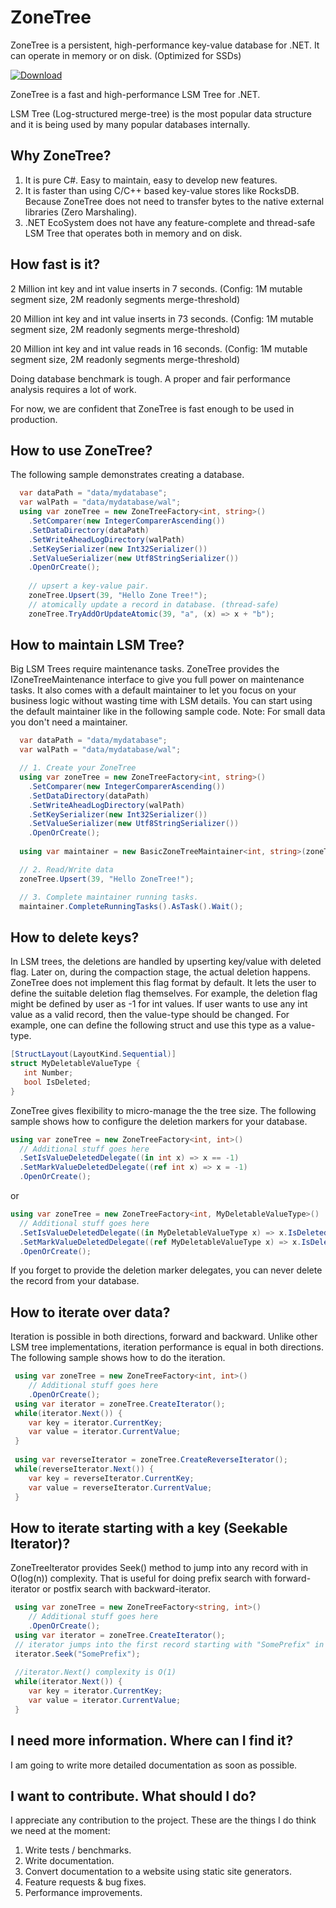 # ZoneTree
ZoneTree is a persistent, high-performance key-value database for .NET.
It can operate in memory or on disk. (Optimized for SSDs)

[![Download](https://img.shields.io/badge/download-ZoneTree-blue)](https://www.nuget.org/packages/ZoneTree/)

ZoneTree is a fast and high-performance LSM Tree for .NET. 

LSM Tree (Log-structured merge-tree) is the most popular data structure and it is being used by many popular databases internally.

## Why ZoneTree?
1. It is pure C#. Easy to maintain, easy to develop new features.
2. It is faster than using C/C++ based key-value stores like RocksDB. Because ZoneTree does not need to transfer bytes to the native external libraries (Zero Marshaling).
3. .NET EcoSystem does not have any feature-complete and thread-safe LSM Tree that operates both in memory and on disk.

## How fast is it?

2 Million int key and int value inserts in 7 seconds. (Config: 1M mutable segment size, 2M readonly segments merge-threshold)

20 Million int key and int value inserts in 73 seconds. (Config: 1M mutable segment size, 2M readonly segments merge-threshold)

20 Million int key and int value reads in 16 seconds. (Config: 1M mutable segment size, 2M readonly segments merge-threshold)

Doing database benchmark is tough. A proper and fair performance analysis requires a lot of work. 

For now, we are confident that ZoneTree is fast enough to be used in production.

## How to use ZoneTree?

The following sample demonstrates creating a database.
```c#
  var dataPath = "data/mydatabase";
  var walPath = "data/mydatabase/wal";
  using var zoneTree = new ZoneTreeFactory<int, string>()
    .SetComparer(new IntegerComparerAscending())
    .SetDataDirectory(dataPath)
    .SetWriteAheadLogDirectory(walPath)
    .SetKeySerializer(new Int32Serializer())
    .SetValueSerializer(new Utf8StringSerializer())
    .OpenOrCreate();
    
    // upsert a key-value pair.
    zoneTree.Upsert(39, "Hello Zone Tree!");
    // atomically update a record in database. (thread-safe)
    zoneTree.TryAddOrUpdateAtomic(39, "a", (x) => x + "b");
```
## How to maintain LSM Tree?
Big LSM Trees require maintenance tasks. ZoneTree provides the IZoneTreeMaintenance interface to give you full power on maintenance tasks.
It also comes with a default maintainer to let you focus on your business logic without wasting time with LSM details.
You can start using the default maintainer like in the following sample code.
Note: For small data you don't need a maintainer.
```c#
  var dataPath = "data/mydatabase";
  var walPath = "data/mydatabase/wal";

  // 1. Create your ZoneTree
  using var zoneTree = new ZoneTreeFactory<int, string>()
    .SetComparer(new IntegerComparerAscending())
    .SetDataDirectory(dataPath)
    .SetWriteAheadLogDirectory(walPath)
    .SetKeySerializer(new Int32Serializer())
    .SetValueSerializer(new Utf8StringSerializer())
    .OpenOrCreate();
 
  using var maintainer = new BasicZoneTreeMaintainer<int, string>(zoneTree);

  // 2. Read/Write data
  zoneTree.Upsert(39, "Hello ZoneTree!");

  // 3. Complete maintainer running tasks.
  maintainer.CompleteRunningTasks().AsTask().Wait();
```

## How to delete keys?
In LSM trees, the deletions are handled by upserting key/value with deleted flag.
Later on, during the compaction stage, the actual deletion happens.
ZoneTree does not implement this flag format by default. It lets the user to define the suitable deletion flag themselves.
For example, the deletion flag might be defined by user as -1 for int values.
If user wants to use any int value as a valid record, then the value-type should be changed.
For example, one can define the following struct and use this type as a value-type.
```c#
[StructLayout(LayoutKind.Sequential)]
struct MyDeletableValueType {
   int Number; 
   bool IsDeleted; 
}
```
ZoneTree gives flexibility to micro-manage the the tree size.
The following sample shows how to configure the deletion markers for your database.
```c#
using var zoneTree = new ZoneTreeFactory<int, int>()
  // Additional stuff goes here
  .SetIsValueDeletedDelegate((in int x) => x == -1)
  .SetMarkValueDeletedDelegate((ref int x) => x = -1)
  .OpenOrCreate();  
```
or
```c#
using var zoneTree = new ZoneTreeFactory<int, MyDeletableValueType>()
  // Additional stuff goes here
  .SetIsValueDeletedDelegate((in MyDeletableValueType x) => x.IsDeleted)
  .SetMarkValueDeletedDelegate((ref MyDeletableValueType x) => x.IsDeleted = true)
  .OpenOrCreate();  
```
If you forget to provide the deletion marker delegates, you can never delete the record from your database.

## How to iterate over data?

Iteration is possible in both directions, forward and backward.
Unlike other LSM tree implementations, iteration performance is equal in both directions.
The following sample shows how to do the iteration.
```c#
 using var zoneTree = new ZoneTreeFactory<int, int>()
    // Additional stuff goes here
    .OpenOrCreate();
 using var iterator = zoneTree.CreateIterator();
 while(iterator.Next()) {
    var key = iterator.CurrentKey;
    var value = iterator.CurrentValue;
 } 
 
 using var reverseIterator = zoneTree.CreateReverseIterator();
 while(reverseIterator.Next()) {
    var key = reverseIterator.CurrentKey;
    var value = reverseIterator.CurrentValue;
 }
```

## How to iterate starting with a key (Seekable Iterator)?

ZoneTreeIterator provides Seek() method to jump into any record with in O(log(n)) complexity.
That is useful for doing prefix search with forward-iterator or postfix search with backward-iterator.
```c#
 using var zoneTree = new ZoneTreeFactory<string, int>()
    // Additional stuff goes here
    .OpenOrCreate();
 using var iterator = zoneTree.CreateIterator();
 // iterator jumps into the first record starting with "SomePrefix" in O(log(n)) complexity. 
 iterator.Seek("SomePrefix");
 
 //iterator.Next() complexity is O(1)
 while(iterator.Next()) {
    var key = iterator.CurrentKey;
    var value = iterator.CurrentValue;
 } 
```

## I need more information. Where can I find it?
I am going to write more detailed documentation as soon as possible.

## I want to contribute. What should I do?
I appreciate any contribution to the project.
These are the things I do think we need at the moment:
1. Write tests / benchmarks.
2. Write documentation.
3. Convert documentation to a website using static site generators.
4. Feature requests & bug fixes.
5. Performance improvements.
